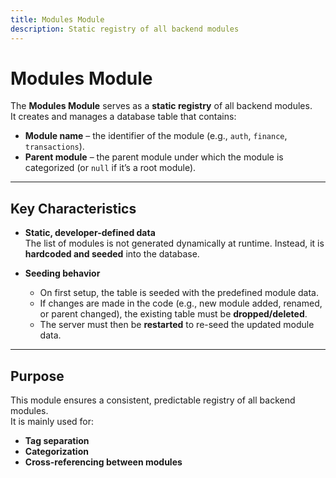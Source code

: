 ```yaml
---
title: Modules Module
description: Static registry of all backend modules
---
```


# Modules Module

The **Modules Module** serves as a **static registry** of all backend modules.  
It creates and manages a database table that contains:

- **Module name** – the identifier of the module (e.g., `auth`, `finance`, `transactions`).
- **Parent module** – the parent module under which the module is categorized (or `null` if it’s a root module).

---

## Key Characteristics

- **Static, developer-defined data**  
  The list of modules is not generated dynamically at runtime. Instead, it is **hardcoded and seeded** into the database.

- **Seeding behavior**
  - On first setup, the table is seeded with the predefined module data.
  - If changes are made in the code (e.g., new module added, renamed, or parent changed), the existing table must be **dropped/deleted**.
  - The server must then be **restarted** to re-seed the updated module data.

---

## Purpose

This module ensures a consistent, predictable registry of all backend modules.  
It is mainly used for:

- **Tag separation**
- **Categorization**
- **Cross-referencing between modules**
